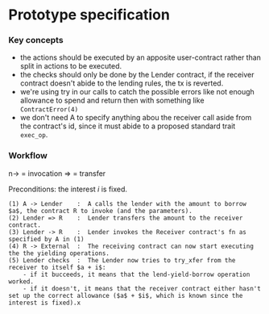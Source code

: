 # Prototype specification

### Key concepts
- the actions should be executed by an apposite user-contract rather than split in actions to be executed.
- the checks should only be done by the Lender contract, if the receiver contract doesn't abide to the lending rules, the tx is reverted.
- we're using try in our calls to catch the possible errors like not enough allowance to spend and return then with something like `ContractError(4)`
- we don't need A to specify anything abou the receiver call aside from the contract's id, since it must abide to a proposed standard trait `exec_op`.

### Workflow

n-> = invocation
=> = transfer

Preconditions: the interest $i$ is fixed.

```
(1) A -> Lender    :  A calls the lender with the amount to borrow $a$, the contract R to invoke (and the parameters).
(2) Lender => R    :  Lender transfers the amount to the receiver contract.
(3) Lender -> R    :  Lender invokes the Receiver contract's fn as specified by A in (1)
(4) R -> External  :  The receiving contract can now start executing the the yielding operations.
(5) Lender checks  :  The Lender now tries to try_xfer from the receiver to itself $a + i$:
    - if it bucceeds, it means that the lend-yield-borrow operation worked.
	- if it doesn't, it means that the receiver contract either hasn't set up the correct allowance ($a$ + $i$, which is known since the interest is fixed).x	

```
